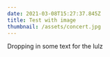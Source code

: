 ```yaml
---
date: 2021-03-08T15:27:37.845Z
title: Test with image
thumbnail: /assets/concert.jpg
---
```

Dropping in some text for the lulz